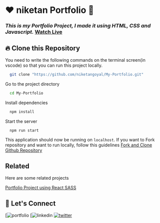 # ❤️ niketan Portfolio 🙏
### _This is my Portfolio Project, I made it using HTML, CSS and Javascript._ [Watch Live](https://niketangoyal.github.io/portfolioo)


## 🔥 Clone this Repository
You need to write the following commands on the terminal screen(in vscode) so that you can run this project locally.

```bash
  git clone "https://github.com/niketangoyal/My-Portfolio.git"
```
Go to the project directory

```bash
  cd My-Portfolio
```
Install dependencies
```bash
  npm install
```
Start the server
```bash
  npm run start
```

This application should now be running on `localhost`. If you want to Fork repository and want to run locally, follow this guidelines [Fork and Clone Github Repository](https://docs.github.com/en/get-started/quickstart/fork-a-repo)


## Related

Here are some related projects

[Portfolio Project using React SASS](https://niketangoyal.github.io/portfolioo/)


## 🔗 Let's Connect
[![portfolio](https://niketangoyal.github.io/portfolioo/)
[![linkedin](https://www.linkedin.com/in/niketan-goyal-46ab5122a/)
[![twitter]([https://img.shields.io/badge/twitter-1DA1F2?style=for-the-badge&logo=twitter&logoColor=white)](https://twitter.com/chetannada](https://www.linkedin.com/in/niketan-goyal-46ab5122a/))
